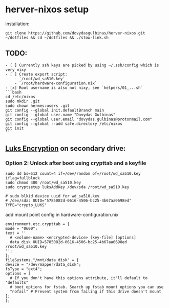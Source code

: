 # herver-nixos setup

installation:

	git clone https://github.com/dovydasgulbinas/herver-nixos.git ~/dotfiles && cd ~/dotfiles && ./stow-link.sh



## TODO:
    - [ ] Currently ssh keys are picked by using ~/.ssh/config which is very nixy
    - [ ] Create export script:
        - `/root/wd_sa510.key`
        - `/root/hardware-configuration.nix`
    - [x] Root username is also not nixy, see `helpers/01_...sh`
    ```bash
    cd /etc/nixos
    sudo mkdir .git
    sudo chown hermes:users .git
    git config --global init.defaultBranch main
    git config --global user.name "Dovydas Gulbinas"
    git config --global user.email "dovydas.gulbinas@protonmail.com"
    git config --global --add safe.directory /etc/nixos
    git init
    ```

## [Luks Encryption](https://nixos.wiki/wiki/Full_Disk_Encryption) on secondary drive:

### Option 2: Unlock after boot using crypttab and a keyfile


    sudo dd bs=512 count=4 if=/dev/random of=/root/wd_sa510.key iflag=fullblock
    sudo chmod 400 /root/wd_sa510.key
    sudo cryptsetup luksAddKey /dev/sda /root/wd_sa510.key

    # sudo blkid device uuid for wd_sa510.key
    # /dev/sda: UUID="5785082d-0616-4506-bc25-4b67aa0698ed" TYPE="crypto_LUKS"


add mount point config in hardware-configuration.nix

```
environment.etc.crypttab = {
mode = "0600";
text = ''
  # <volume-name> <encrypted-device> [key-file] [options]
  data_disk UUID=5785082d-0616-4506-bc25-4b67aa0698ed /root/wd_sa510.key
'';
};
fileSystems."/mnt/data_disk" = {
device = "/dev/mapper/data_disk";
fsType = "ext4";
options = [
  # If you don't have this options attribute, it'll default to "defaults"
  # boot options for fstab. Search up fstab mount options you can use
  "nofail" # Prevent system from failing if this drive doesn't mount
];
};
```
